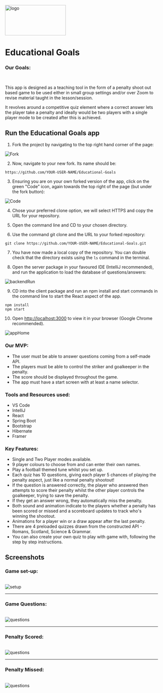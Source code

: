 <img src="/client/src/images/Logo-round.jpg" alt="logo" width="200px" height="100px"/>

<br>

# Educational Goals

### Our Goals:
<br>
<p>This app is designed as a teaching tool in the form of a penalty shoot out based game to be used either in small group settings and/or over Zoom to revise material taught in the lesson/session.
</p>

<p>
It revolves around a competitive quiz element where a correct answer lets the player take a penalty and ideally would be two players with a single player mode to be created after this is achieved. 
</p>

## Run the **Educational Goals** app

1. Fork the project by navigating to the top right hand corner of the page:

![Fork](/imgReadMe/readMe1.jpg)

2. Now, navigate to your new fork. Its name should be:

```
https://github.com/YOUR-USER-NAME/Educational-Goals
```

3. Ensuring you are on your own forked version of the app, click on the green "Code" icon, again towards the top right of the page (but under the fork button):

![Code](/imgReadMe/readMe2.jpg)

4. Chose your preferred clone option, we will select HTTPS and copy the URL for your repository. 

5. Open the command line and CD to your chosen directory.

6. Use the command git clone and the URL to your forked repository:

```
git clone https://github.com/YOUR-USER-NAME/Educational-Goals.git 
```

7. You have now made a local copy of the repository. You can double check that the directory exists using the ```ls``` command in the terminal.

8. Open the server package in your favoured IDE (IntelliJ recommended), and run the application to load the database of questions/answers:

![backendRun](/imgReadMe/readMe3.jpg)

9. CD into the client package and run an npm install and start commands in the command line to start the React aspect of the app. 

```
npm install 
npm start
```

10. Open [http://localhost:3000](http://localhost:3000) to view it in your browser (Google Chrome recommended).

![appHome](/imgReadMe/readMe4.jpg)

### Our MVP:

* The user must be able to answer questions coming from a self-made API.
* The players must be able to control the striker and goalkeeper in the penalty.
* The score should be displayed throughout the game.
* The app must have a start screen with at least a name selector.

### Tools and Resources used:

* VS Code
* IntelliJ
* React
* Spring Boot
* Bootstrap
* Hibernate
* Framer

### Key Features:

* Single and Two Player modes available.
* 9 player colours to choose from and can enter their own names. 
* Play a football themed tune whilst you set up.
* Each quiz has 10 questions, giving each player 5 chances of playing the penalty aspect, just like a normal penalty shootout!
* If the question is answered correctly, the player who answered then attempts to score their penalty whilst the other player controls the goalkeeper, trying to save the penalty. 
* If they get an answer wrong, they automatically miss the penalty. 
* Both sound and animation indicate to the players whether a penalty has been scored or missed and a scoreboard updates to track who's winning the shootout. 
* Animations for a player win or a draw appear after the last penalty.
* There are 4 preloaded quizzes drawn from the constructed API - Romans, Scotland, Science & Grammar. 
* You can also create your own quiz to play with game with, following the step by step instructions. 

## Screenshots

### Game set-up:
\
![setup](/imgReadMe/readMe5.jpg)


___

### Game Questions:
\
![questions](/imgReadMe/readMe6.jpg)

___

### Penalty Scored:
\
![questions](/imgReadMe/readMe7.jpg)

___

### Penalty Missed: 
\
![questions](/imgReadMe/readMe8.jpg)
